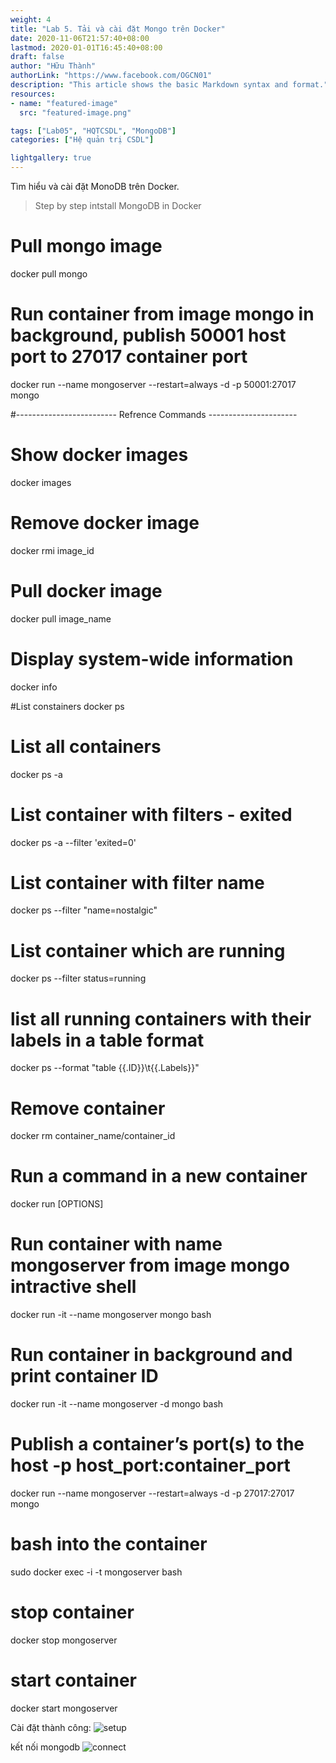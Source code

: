 ```yaml
---
weight: 4
title: "Lab 5. Tải và cài đặt Mongo trên Docker"
date: 2020-11-06T21:57:40+08:00
lastmod: 2020-01-01T16:45:40+08:00
draft: false
author: "Hữu Thành"
authorLink: "https://www.facebook.com/OGCN01"
description: "This article shows the basic Markdown syntax and format."
resources:
- name: "featured-image"
  src: "featured-image.png"

tags: ["Lab05", "HQTCSDL", "MongoDB"]
categories: ["Hệ quản trị CSDL"]

lightgallery: true
---
```

Tìm hiểu và cài đặt MonoDB trên Docker.

<!--more-->

>Step by step intstall MongoDB in Docker 

# Pull mongo image 
docker pull mongo 

# Run container from image mongo in background, publish 50001 host port to 27017 container port 
docker run --name mongoserver --restart=always -d -p 50001:27017 mongo


#------------------------- Refrence Commands ----------------------
# Show docker images 
docker images 

# Remove docker image 
docker rmi image_id

# Pull docker image 
docker pull image_name

# Display system-wide information
docker info	

#List constainers 
docker ps 

# List all containers 
docker ps -a 

# List container with filters - exited 
docker ps -a --filter 'exited=0'

# List container with filter name 
docker ps --filter "name=nostalgic"

# List container which are running 
docker ps --filter status=running

# list all running containers with their labels in a table format
docker ps --format "table {{.ID}}\t{{.Labels}}"

# Remove container 
docker rm container_name/container_id


# Run a command in a new container
docker run [OPTIONS]

# Run container with name mongoserver from image mongo intractive shell 
docker run -it --name mongoserver mongo bash

# Run container in background and print container ID
docker run -it --name mongoserver -d mongo bash

# Publish a container’s port(s) to the host -p host_port:container_port
docker run --name mongoserver --restart=always -d -p 27017:27017 mongo

# bash into the container
sudo docker exec -i -t mongoserver bash

# stop container
docker stop mongoserver

# start container
docker start mongoserver

Cài đặt thành công: 
![setup](https://firebasestorage.googleapis.com/v0/b/blog-7d3a3.appspot.com/o/HQTCSDL%2Fmongodb-in-docker.png?alt=media&token=a0e4e740-11ae-43c6-9672-f14fd920dc42)

kết nối mongodb
![connect](https://firebasestorage.googleapis.com/v0/b/blog-7d3a3.appspot.com/o/HQTCSDL%2Fconnect-mogo.png?alt=media&token=04899075-df1e-4528-a893-67a505eefee2)